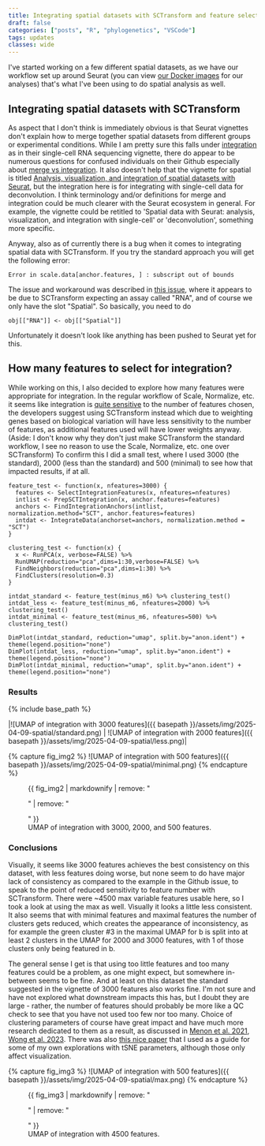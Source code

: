 ```yaml
---
title: Integrating spatial datasets with SCTransform and feature selection
draft: false
categories: ["posts", "R", "phylogenetics", "VSCode"]
tags: updates
classes: wide
---
```


I've started working on a few different spatial datasets, as we have our workflow set up around Seurat (you can view [our Docker images](https://github.com/orgs/compbiocore/packages) for our analyses) that's what I've been using to do spatial analysis as well.

## Integrating spatial datasets with SCTransform

As aspect that I don't think is immediately obvious is that Seurat vignettes don't explain how to merge together spatial datasets from different groups or experimental conditions. While I am pretty sure this falls under [integration](https://satijalab.org/seurat/archive/v4.3/sctransform_v2_vignette) as in their single-cell RNA sequencing vignette, there do appear to be numerous questions for confused individuals on their Github especially about [merge vs integration](https://github.com/satijalab/seurat/discussions/4734). It also doesn't help that the vignette for spatial is titled [Analysis, visualization, and integration of spatial datasets with Seurat](https://satijalab.org/seurat/articles/spatial_vignette), but the integration here is for integrating with single-cell data for deconvolution. I think terminology and/or definitions for merge and integration could be much clearer with the Seurat ecosystem in general. For example, the vignette could be retitled to 'Spatial data with Seurat: analysis, visualization, and integration with single-cell' or 'deconvolution', something more specific. 

Anyway, also as of currently there is a bug when it comes to integrating spatial data with SCTransform. If you try the standard approach you will get the following error:

```
Error in scale.data[anchor.features, ] : subscript out of bounds
```

The issue and workaround was described in [this issue](https://github.com/satijalab/seurat/issues/8216), where it appears to be due to SCTransform expecting an assay called "RNA", and of course we only have the slot "Spatial". So basically, you need to do

```
obj[["RNA"]] <- obj[["Spatial"]]
```

Unfortunately it doesn't look like anything has been pushed to Seurat yet for this.

## How many features to select for integration?

While working on this, I also decided to explore how many features were appropriate for integration. In the regular workflow of Scale, Normalize, etc. it seems like integration is [quite sensitive](https://github.com/satijalab/seurat/issues/1840) to the number of features chosen, the developers suggest using SCTransform instead which due to weighting genes based on biological variation will have less sensitivity to the number of features, as additional features used will have lower weights anyway. (Aside: I don't know why they don't just make SCTransform the standard workflow, I see no reason to use the Scale, Normalize, etc. one over SCTransform) To confirm this I did a small test, where I used 3000 (the standard), 2000 (less than the standard) and 500 (minimal) to see how that impacted results, if at all.

```
feature_test <- function(x, nfeatures=3000) {
  features <- SelectIntegrationFeatures(x, nfeatures=nfeatures)
  intlist <- PrepSCTIntegration(x, anchor.features=features)
  anchors <- FindIntegrationAnchors(intlist, normalization.method="SCT", anchor.features=features)
  intdat <- IntegrateData(anchorset=anchors, normalization.method = "SCT")
}

clustering_test <- function(x) {
  x <- RunPCA(x, verbose=FALSE) %>%
  RunUMAP(reduction="pca",dims=1:30,verbose=FALSE) %>%
  FindNeighbors(reduction="pca",dims=1:30) %>%
  FindClusters(resolution=0.3)
}

intdat_standard <- feature_test(minus_m6) %>% clustering_test()
intdat_less <- feature_test(minus_m6, nfeatures=2000) %>% clustering_test()
intdat_minimal <- feature_test(minus_m6, nfeatures=500) %>% clustering_test()

DimPlot(intdat_standard, reduction="umap", split.by="anon.ident") + theme(legend.position="none")
DimPlot(intdat_less, reduction="umap", split.by="anon.ident") + theme(legend.position="none")
DimPlot(intdat_minimal, reduction="umap", split.by="anon.ident") + theme(legend.position="none")
```

### Results

{% include base_path %}

|![UMAP of integration with 3000 features]({{ basepath }}/assets/img/2025-04-09-spatial/standard.png) | ![UMAP of integration with 2000 features]({{ basepath }}/assets/img/2025-04-09-spatial/less.png)|

{% capture fig_img2 %}
![UMAP of integration with 500 features]({{ basepath }}/assets/img/2025-04-09-spatial/minimal.png)
{% endcapture %}

<figure>
  {{ fig_img2 | markdownify | remove: "<p>" | remove: "</p>" }}
  <figcaption>UMAP of integration with 3000, 2000, and 500 features.</figcaption>
</figure>

### Conclusions

Visually, it seems like 3000 features achieves the best consistency on this dataset, with less features doing worse, but none seem to do have major lack of consistency as compared to the example in the Github issue, to speak to the point of reduced sensitivity to feature number with SCTransform. There were ~4500 max variable features usable here, so I took a look at using the max as well. Visually it looks a little less consistent. It also seems that with minimal features and maximal features the number of clusters gets reduced, which creates the appearance of inconsistency, as for example the green cluster #3 in the maximal UMAP for b is split into at least 2 clusters in the UMAP for 2000 and 3000 features, with 1 of those clusters only being featured in b.

The general sense I get is that using too little features and too many features could be a problem, as one might expect, but somewhere in-between seems to be fine. And at least on this dataset the standard suggested in the vignette of 3000 features also works fine. I'm not sure and have not explored what downstream impacts this has, but I doubt they are large - rather, the number of features should probably be more like a QC check to see that you have not used too few nor too many. Choice of clustering parameters of course have great impact and have much more research dedicated to them as a result, as discussed in [Menon et al. 2021](https://bmcbioinformatics.biomedcentral.com/articles/10.1186/s12859-021-03957-4), [Wong et al. 2023](https://pmc.ncbi.nlm.nih.gov/articles/PMC10158997/). There was also [this nice paper](https://www.nature.com/articles/s41467-019-13056-x) that I used as a guide for some of my own explorations with tSNE parameters, although those only affect visualization.

{% capture fig_img3 %}
![UMAP of integration with 500 features]({{ basepath }}/assets/img/2025-04-09-spatial/max.png)
{% endcapture %}

<figure>
  {{ fig_img3 | markdownify | remove: "<p>" | remove: "</p>" }}
  <figcaption>UMAP of integration with 4500 features.</figcaption>
</figure>